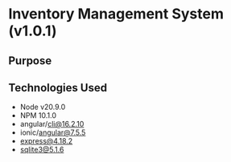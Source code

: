 # Inventory Management System (v1.0.1)

## Purpose


## Technologies Used
* Node v20.9.0
* NPM 10.1.0
* angular/cli@16.2.10
* ionic/angular@7.5.5
* express@4.18.2
* sqlite3@5.1.6



